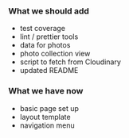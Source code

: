 ### What we should add
- test coverage
- lint / prettier tools
- data for photos
- photo collection view
- script to fetch from Cloudinary
- updated README

### What we have now
- basic page set up
- layout template
- navigation menu